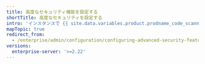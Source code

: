 ```yaml
---
title: 高度なセキュリティ機能を設定する
shortTitle: 高度なセキュリティを設定する
intro: 'インスタンスで {{ site.data.variables.product.prodname_code_scanning }} などの {{ site.data.variables.product.prodname_advanced_security }} 機能を有効化または無効化できます。'
mapTopic: true
redirect_from:
  - /enterprise/admin/configuration/configuring-advanced-security-features
versions:
  enterprise-server: '>=2.22'
---
```


